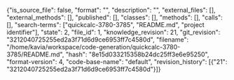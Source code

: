 {"is_source_file": false, "format": "", "description": "", "external_files": [], "external_methods": [], "published": [], "classes": [], "methods": [], "calls": [], "search-terms": ["quickcalc-3780-3785", "README.md", "project identifier"], "state": 2, "file_id": 1, "knowledge_revision": 21, "git_revision": "3212040725255ed2a3f71d6d9ce6953ff7c4580d", "filename": "/home/kavia/workspace/code-generation/quickcalc-3780-3785/README.md", "hash": "8e15d033215358b24dc25ff3e6e95250", "format-version": 4, "code-base-name": "default", "revision_history": [{"21": "3212040725255ed2a3f71d6d9ce6953ff7c4580d"}]}
